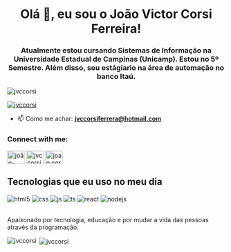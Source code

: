 <h1 align="center">Olá 👋, eu sou o João Victor Corsi Ferreira!</h1>
<h3 align="center">Atualmente estou cursando Sistemas de Informação na Universidade Estadual de Campinas (Unicamp). Estou no 5º Semestre. Além disso, sou estágiario na área de automação no banco Itaú.</h3>

<p align="left"> <img src="https://komarev.com/ghpvc/?username=jvccorsi&label=Profile%20views&color=0e75b6&style=flat" alt="jvccorsi" /> </p>

<p align="left"> <a href="https://github.com/ryo-ma/github-profile-trophy"><img src="https://github-profile-trophy.vercel.app/?username=jvccorsi" alt="jvccorsi" /></a> </p>

- 📫 Como me achar: **jvccorsiferrera@hotmail.com**


<h3 align="left">Connect with me:</h3>
<p align="left">
<a href="https://linkedin.com/in/joão-victor-corsi-ferreira" target="blank"><img align="center" src="https://cdn.jsdelivr.net/npm/simple-icons@3.0.1/icons/linkedin.svg" alt="joão-victor-corsi-ferreira" height="30" width="40" /></a>
<a href="https://fb.com/jvccorsi" target="blank"><img align="center" src="https://cdn.jsdelivr.net/npm/simple-icons@3.0.1/icons/facebook.svg" alt="jvccorsi" height="30" width="40" /></a>
<a href="https://instagram.com/joao.corsi" target="blank"><img align="center" src="https://cdn.jsdelivr.net/npm/simple-icons@3.0.1/icons/instagram.svg" alt="joao.corsi" height="30" width="40" /></a>
</p>

## Tecnologias que eu uso no meu dia

<div style="display: inline_block">
  <img align="center" alt="html5" src="https://img.shields.io/badge/HTML5-E34F26?style=for-the-badge&logo=html5&logoColor=white" />
  <img align="center" alt="css" src="https://img.shields.io/badge/CSS3-1572B6?style=for-the-badge&logo=css3&logoColor=white" />
  <img align="center" alt="js" src="https://img.shields.io/badge/JavaScript-F7DF1E?style=for-the-badge&logo=javascript&logoColor=black" />
  <img align="center" alt="ts" src="https://img.shields.io/badge/TypeScript-007ACC?style=for-the-badge&logo=typescript&logoColor=white" />
  <img align="center" alt="react" src="https://img.shields.io/badge/React-20232A?style=for-the-badge&logo=react&logoColor=61DAFB" />
  <img align="center" alt="nodejs" src="https://img.shields.io/badge/Node.js-43853D?style=for-the-badge&logo=node.js&logoColor=white" />
</div><br/>

Apaixonado por tecnologia, educação e por mudar a vida das pessoas através da programação.


<p><img align="left" src="https://github-readme-stats.vercel.app/api/top-langs?username=jvccorsi&show_icons=true&locale=en&layout=compact" alt="jvccorsi" /></p>

<p>&nbsp;<img align="center" src="https://github-readme-stats.vercel.app/api?username=jvccorsi&show_icons=true&locale=pt-br&theme=radical" alt="jvccorsi" /></p>
